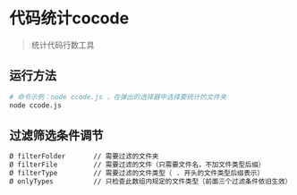 # 代码统计cocode

> 统计代码行数工具

## 运行方法

``` bash
# 命令示例：node ccode.js ，在弹出的选择器中选择要统计的文件夹
node ccode.js 
```

## 过滤筛选条件调节

``` bash
Ø filterFolder       // 需要过滤的文件夹
Ø filterFile         // 需要过滤的文件（只需要文件名，不加文件类型后缀）
Ø filterType         // 需要过滤的文件类型（ . 开头的文件类型后缀表示）
Ø onlyTypes          // 只检查此数组内规定的文件类型（前面三个过滤条件依旧生效）
```